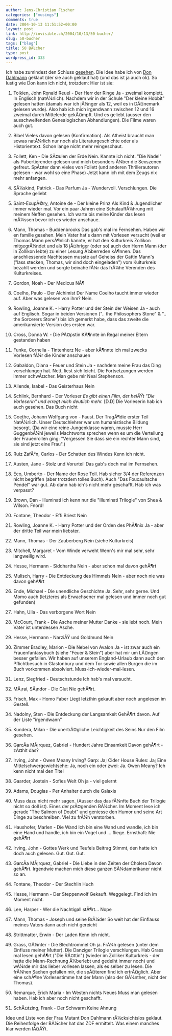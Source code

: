 ```yaml
---
author: Jens-Christian Fischer
categories: ["musings"]
comments: true
date: 2004-10-13 11:51:52+00:00
layout: post
link: http://invisible.ch/2004/10/13/50-bucher/
slug: 50-bucher
tags: ["blog"]
title: 50 BÃ¼cher
type: post
wordpress_id: 333
---
```


Ich habe zumindest den Schluss [gesehen](http://www.muenstergass.ch/blog/index.php?p=64). Die Idee habe ich von [Don Dahlmann](http://don.antville.org/stories/937966/) geklaut (der sie auch geklaut hat) (und das ist ja auch ok). So lustig wie Don kann ich nicht, trotzdem: Hier ist sie:

1. Tolkien, John Ronald Reuel - Der Herr der Ringe
Ja - zweimal komplett. In Englisch (natÃ¼rlich). Nachdem wir in der Schule "Der kleine Hobbit" gelesen hatten (damals war ich jÃ¼nger als 12, weil es in DÃ¤nemark gelesen wurde). Also hab ich mich irgendwann zwischen 12 und 16 zweimal durch Mittelerde gekÃ¤mpft. Und es geliebt (ausser den ausschweifenden Genealogischen Abhandlungen). Die Filme waren auch gut.

2. Bibel
Vieles davon gelesen (Konfirmation). Als Atheist braucht man sowas natÃ¼rlich nur noch als Literaturgeschichte oder als Historientext. Schon lange nicht mehr reingeschaut.

3. Follett, Ken - Die SÃ¤ulen der Erde
Nein. Kannte ich nicht. "Die Nadel" als Pubertierender gelesen und mich besonders Ã¼ber die Sexszenen gefreut. SpÃ¤ter dann vieles von Follett (und anderen Thrillerautoren gelesen - war wohl so eine Phase) Jetzt kann ich mit dem Zeugs nix mehr anfangen.

4. SÃ¼skind, Patrick - Das Parfum
Ja - Wundervoll. Verschlungen. Die Sprache geliebt 

5. Saint-ExupÃ©ry, Antoine de - Der kleine Prinz
Als Kind & Jugendlicher immer wieder mal. Vor ein paar Jahren eine SchulauffÃ¼hrung mit meinem Neffen gesehen. Ich warte bis meine Kinder das lesen mÃ¼ssen bevor ich es wieder anschaue.

6. Mann, Thomas - Buddenbrooks
Das gab's mal im Fernsehen. Haben wir en famille gesehen. Mein Vater hat's dann mit Vorlesen versucht (weil er Thomas Mann persÃ¶nlich kannte, er hat den Kulturkreis Zollikon mitgegrÃ¼ndet und als 18 jÃ¤hriger (oder so) auch den Herrn Mann (der in Zollikon lebte) zu einer Lesung Ã¼berreden kÃ¶nnen. Das anschliessende Nachtessen musste auf Geheiss der Gattin Mann's ("lass stecken, Thomas, wir sind doch eingeladen") vom Kulturkreis bezahlt werden und sorgte beinahe fÃ¼r das frÃ¼he Verenden des Kulturkreises.

7. Gordon, Noah - Der Medicus
NÃ¶

8. Coelho, Paulo - Der Alchimist
Der Name Coelho taucht immer wieder auf. Aber was gelesen von ihm? Nein.

9. Rowling, Joanne K. - Harry Potter und der Stein der Weisen
Ja - auch auf Englisch. Sogar in beiden Versionen (".. the Philosophers Stone" & ".. the Sorcerers Stone") bis ich gemerkt habe, dass das zweite die amerikansierte Version des ersten war.

10. Cross, Donna W. - Die PÃ¤pstin
KÃ¶nnte im Regal meiner Eltern gestanden haben

11. Funke, Cornelia - Tintenherz
Ne - aber kÃ¶nnte ich mal zwecks Vorlesen fÃ¼r die Kinder anschauen

12. Gabaldon, Diana - Feuer und Stein
Ja - nachdem meine Frau das Ding verschlungen hat. Nett, liest sich leicht. Die Fortsetzungen werden immer schwÃ¤cher. Man gebe mir Neal Stephenson.

13. Allende, Isabel - Das Geisterhaus
Nein

14. Schlink, Bernhard - Der Vorleser
_Es gibt einen Film, der heiÃŸt "Die Vorleserin" und erregt mich deutlich mehr._ [D.D]
Die Vorleserin hab ich auch gesehen. Das Buch nicht

15. Goethe, Johann Wolfgang von - Faust. Der TragÃ¶die erster Teil
NatÃ¼rlich. Unser Deutschlehrer war um humanistische Bildung besorgt. (Da wir eine reine Jungenklasse waren, musste Herr GuggenbÃ¼hl jeweils Machtworte sprechen wenn es um die Verteilung der Frauenrollen ging: "Vergessen Sie dass sie ein rechter Mann sind, sie sind jetzt eine Frau".)

16. Ruiz ZafÃ³n, Carlos - Der Schatten des Windes
Kenn ich nicht. 

17. Austen, Jane - Stolz und Vorurteil
Das gab's doch mal im Fernsehen. 

18. Eco, Umberto - Der Name der Rose
Toll. Hab sicher 3/4 der Referenzen nicht begriffen (aber trotzdem tolles Buch). Auch "Das Foucaultsche Pendel" war gut. Ab dann hab ich's nicht mehr geschafft. Hab ich was verpasst?

19. Brown, Dan - Illuminati
Ich kenn nur die "Illuminati Trilogie" von Shea & Wilson. Fnord!

20. Fontane, Theodor - Effi Briest
Nein

21. Rowling, Joanne K. - Harry Potter und der Orden des PhÃ¶nix
Ja - aber der dritte Teil war mein liebster.

22. Mann, Thomas - Der Zauberberg
Nein (siehe Kulturkreis)

23. Mitchell, Margaret - Vom Winde verweht
Wenn's mir mal sehr, sehr langweilig wird.

24. Hesse, Hermann - Siddhartha
Nein - aber schon mal davon gehÃ¶rt

25. Mulisch, Harry - Die Entdeckung des Himmels
Nein - aber noch nie was davon gehÃ¶rt

26. Ende, Michael - Die unendliche Geschichte
Ja. Sehr, sehr gerne. Und Momo auch (letzteres als Erwachsener mal gelesen und immer noch gut gefunden)

27. Hahn, Ulla - Das verborgene Wort
Nein

28. McCourt, Frank - Die Asche meiner Mutter
Danke - sie lebt noch. Mein Vater ist unterdessen Asche.

29. Hesse, Hermann - NarziÃŸ und Goldmund
Nein

30. Zimmer Bradley, Marion - Die Nebel von Avalon
Ja - ist zwar auch ein Frauenfantasybuch (siehe "Feuer & Stein") aber hat mir um LÃ¤ngen besser gefallen. Wir haben auf unserem England-Urlaub dann auch den Pflichtbesuch in Glastonbury und dem Tor sowie allen Burgen die im Buch vorkommen absolviert. Muss-ich-wieder-mal-lesen.

31. Lenz, Siegfried - Deutschstunde
Ich hab's mal versucht.

32. MÃ¡rai, SÃ¡ndor - Die Glut
Nie gehÃ¶rt.

33. Frisch, Max - Homo Faber
Liegt letzthin gekauft aber noch ungelesen im Gestell.

34. Nadolny, Sten - Die Entdeckung der Langsamkeit
GehÃ¶rt davon. Auf der Liste "irgendwann"

35. Kundera, Milan - Die unertrÃ¤gliche Leichtigkeit des Seins
Nur den Film gesehen.

36. GarcÃ­a MÃ¡rquez, Gabriel - Hundert Jahre Einsamkeit
Davon gehÃ¶rt - zÃ¤hlt das?

37. Irving, John - Owen Meany
Irving? Garp: Ja; Cider House Rules: Ja; Eine Mittelschwergewichtsehe: Ja, noch ein oder zwei: Ja. Owen Meany? Ich kenn nicht mal den Titel

38. Gaarder, Jostein - Sofies Welt
Oh ja - viel gelernt

39. Adams, Douglas - Per Anhalter durch die Galaxis
42. Muss dazu nicht mehr sagen. (Ausser das das fÃ¼nfte Buch der Trilogie nicht so doll ist). Eines der prÃ¤genden BÃ¼cher. Im Moment lese ich gerade "The Salmon of Doubt" und geniesse den Humor und seine Art Dinge zu beschreiben. Viel zu frÃ¼h verstorben.

40. Haushofer, Marlen - Die Wand
Ich bin eine Wand und wandle, ich bin eine Hand und handle, ich bin ein Vogel und ... fliege. 
Ernsthaft: Nie gehÃ¶rt 

41. Irving, John - Gottes Werk und Teufels Beitrag
Stimmt, den hatte ich doch auch gelesen. Gut. Gut. Gut.

42. GarcÃ­a MÃ¡rquez, Gabriel - Die Liebe in den Zeiten der Cholera
Davon gehÃ¶rt. Irgendwie machen mich diese ganzen SÃ¼damerikaner nicht so an.

43. Fontane, Theodor - Der Stechlin
Huch

44. Hesse, Hermann - Der Steppenwolf
Gekauft. Weggelegt. Find ich im Moment nicht.

45. Lee, Harper - Wer die Nachtigall stÃ¶rt...
Nope

46. Mann, Thomas - Joseph und seine BrÃ¼der
So weit hat der Einflauss meines Vaters dann auch nicht gereicht

47. Strittmatter, Erwin - Der Laden
Kenn ich nicht.

48. Grass, GÃ¼nter - Die Blechtrommel
Oh ja. FrÃ¼h gelesen (unter dem Einfluss meiner Mutter). Die Danziger Trilogie verschlungen. Hab Grass mal lesen gehÃ¶rt ("Die RÃ¤ttin") (wieder im Zolliker Kulturkreis - der hatte die Mann-Rechnung Ã¼berlebt und gedeiht immer noch) und wÃ¼rde mir das lieber vorlesen lassen, als es selber zu lesen. Die frÃ¼hen Sachen gefallen mir, die spÃ¤teren find ich ertrÃ¤glich. Aber eine schÃ¶ne Vorlesestimme hat der Mann (also der GÃ¼nther, nicht der Thomas).

49. Remarque, Erich Maria - Im Westen nichts Neues
Muss man gelesen haben. Hab ich aber noch nicht geschafft.

50. SchÃ¤tzing, Frank - Der Schwarm
Keine Ahnung

Idee und Liste von der Frau Mutant Don Dahlmann rÃ¼cksichtslos geklaut. Die Reihenfolge der BÃ¼cher hat das ZDF ermittelt. Was einem manches klar werden lÃ¤ÃŸt.

